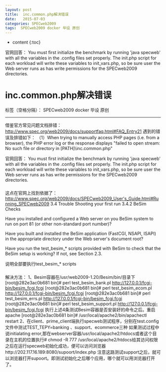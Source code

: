 ```yaml
---
layout: post
title:  inc.common.php解决错误
date:   2015-07-03
categories: SPECweb2009
tags:  SPECweb2009 docker 毕设 原创
---
```


* content
{:toc}

 
 官网回答：
You must first initialize the benchmark by running 'java specweb' with all the variables in the .config files set properly.
The init.php script for each workload will write these variables to init_vars.php, so be sure user the Web server runs as has write permissions for the SPECweb2009 directories.





# inc.common.php解决错误

标签（空格分隔）： SPECweb2009 docker 毕设 原创

---

借鉴官方常见问题文档排错：
          http://www.spec.org/web2009/docs/supportfaq.html#FAQ_Entry21
遇到的错误及排错如下：
（1）When trying to manually access PHP pages (i.e. from a browser), the PHP error log or the response displays "failed to open stream: No such file or directory in [PATH]\inc.common.php"
 
 官网回答：
You must first initialize the benchmark by running 'java specweb' with all the variables in the .config files set properly.
The init.php script for each workload will write these variables to init_vars.php, so be sure user the Web server runs as has write permissions for the SPECweb2009 directories.

### ########################################################

 这点在官网上找到依据了：http://www.spec.org/web2009/docs/SPECweb2009_User's_Guide.html#Running_SPECweb2009
3.4     Trouble Shooting your first run
3.4.2                BeSim Checks

Have you installed and configured a Web server on you BeSim system to run on port 81 (or other non-standard port number)?

Have you built and installed the BeSim application (FastCGI, NSAPI, ISAPI) in the appropriate directory under the Web server's document root?

Have you run the test_besim_* scripts provided with BeSim to check that the BeSim setup is working?  If not, see  Section 2.3.

说明全部要执行test_besim_* scripts

### ##########################################################

 解决方法：
1、Besim容器在/usr/web2009-1.20/Besim/bin/目录下
[root@282e3ac0b681 bin]# perl test_besim_bank.pl http://127.0.0.1/fcgi-bin/besim_fcgi.fcgi
[root@282e3ac0b681 bin]# perl test_besim_ecom.pl http://127.0.0.1/fcgi-bin/besim_fcgi.fcgi
[root@282e3ac0b681 bin]# perl test_besim_errs.pl http://127.0.0.1/fcgi-bin/besim_fcgi.fcgi
[root@282e3ac0b681 bin]# perl test_besim_support.pl http://127.0.0.1/fcgi-bin/besim_fcgi.fcgi
执行上述4条测试Besim容器是否安装好的命令之后。重启apache
[root@282e3ac0b681 bin]# /usr/local/apache2/bin/apachectl  restart
2、在client、prime_client端执行specweb测试程序，分别在test.config文件中测试TEST_TEPY=banking 、support、ecommerce三种
如果测试过程中说initialating error,那在webserver容器/usr/local/apache2/htdocs或者这个目录在主机的位置执行# chmod -R 777 /usr/local/apache2/htdocs给其访问权限
之后在运行specweb初始化成功，便可以访问浏览器http://202.117.16.189:8080/supoort/index.php 注意这路测试support之后，就可以浏览器打开supoort。即测试初始化之后哪个应用，哪个就可以用浏览器打开了。






